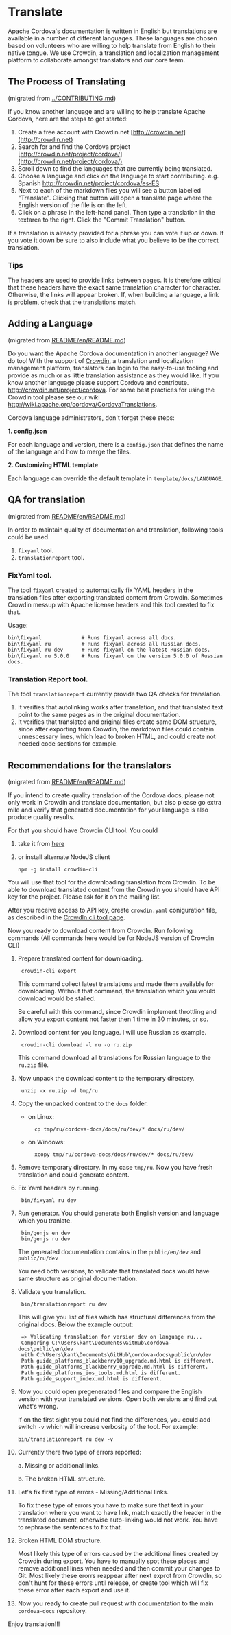 # Translate

Apache Cordova's documentation is written in English but translations are available in a number of different languages. These languages are chosen based on volunteers who are willing to help translate from English to their native tongue. We use Crowdin, a translation and localization management platform to collaborate amongst translators and our core team.

## The Process of Translating


(migrated from [../CONTRIBUTING.md](../CONTRIBUTING.md))

If you know another language and are willing to help translate Apache Cordova, here are the steps to get started:

1. Create a free account with Crowdin.net [http://crowdin.net](http://crowdin.net)
2. Search for and find the Cordova project [http://crowdin.net/project/cordova/](http://crowdin.net/project/cordova/)
3. Scroll down to find the languages that are currently being translated.
4. Choose a language and click on the language to start contributing. e.g. Spanish http://crowdin.net/project/cordova/es-ES
5. Next to each of the markdown files you will see a button labelled "Translate". Clicking that button will open a translate page where the English version of the file is on the left.
6. Click on a phrase in the left-hand panel. Then type a translation in the textarea to the right. Click the "Commit Translation" button.

If a translation is already provided for a phrase you can vote it up or down. If you vote it down be sure to also include what you believe to be the correct translation.

### Tips

The headers are used to provide links between pages.  It is therefore critical that these headers have the exact same translation character for character.  Otherwise, the links will appear broken.  If, when building a language, a link is problem, check that the translations match.

## Adding a Language

(migrated from [README/en/README.md](README/en/README.md))

Do you want the Apache Cordova documentation in another language? We do too! With the support of [Crowdin](http://crowdin.net/project/cordova), a translation and localization management platform, translators can login to the easy-to-use tooling and provide as much or as little translation assistance as they would like. If you know another language please support Cordova and contribute. http://crowdin.net/project/cordova. For some best practices for using the Crowdin tool please see our wiki http://wiki.apache.org/cordova/CordovaTranslations.

Cordova language administrators, don't forget these steps:

__1. config.json__

For each language and version, there is a `config.json` that defines the name of the language and how to merge the files.

__2. Customizing HTML template__

Each language can override the default template in `template/docs/LANGUAGE`.

## QA for translation

(migrated from [README/en/README.md](README/en/README.md))

In order to maintain quality of documentation and translation, following tools could be used.

1. `fixyaml` tool.
2. `translationreport` tool.

### FixYaml tool.

The tool `fixyaml` created to automatically fix YAML headers in the translation files after exporting translated content from CrowdIn. Sometimes Crowdin messup with Apache license headers and this tool created to fix that.

Usage:

    bin\fixyaml             # Runs fixyaml across all docs.
    bin\fixyaml ru          # Runs fixyaml across all Russian docs.
    bin\fixyaml ru dev      # Runs fixyaml on the latest Russian docs.
    bin\fixyaml ru 5.0.0    # Runs fixyaml on the version 5.0.0 of Russian docs.

### Translation Report tool.

The tool `translationreport` currently provide two QA checks for translation.

1. It verifies that autolinking works after translation, and that translated text point to the same pages as
in the original documentation.
2. It verifies that translated and original files create same DOM structure, since after exporting from
Crowdin, the markdown files could contain unnescessary lines, which lead to broken HTML, and could create
not needed code sections for example.

## Recommendations for the translators

(migrated from [README/en/README.md](README/en/README.md))

If you intend to create quality translation of the Cordova docs, please not only work in Crowdin and translate documentation, but also please go extra mile and verify that generated documentation for your language is also produce quality results.

For that you should have Crowdin CLI tool. You could

1. take it from [here](https://crowdin.com/page/cli-tool)
2. or install alternate NodeJS client

    `npm -g install crowdin-cli`

You will use that tool for the downloading translation from Crowdin. To be able to download translated content from the Crowdin you should have API key for the project. Please ask for it on the mailing list.

After you receive access to API key, create `crowdin.yaml` coniguration file, as described in the [CrowdIn cli tool page](https://crowdin.com/page/cli-tool).

Now you ready to download content from CrowdIn. Run following commands (All commands here would be for NodeJS version of Crowdin CLI)

1. Prepare translated content for downloading.

        crowdin-cli export

    This command collect latest translations and made them available for downloading. Without that command, the translation which you would download would be stalled.

    Be careful with this command, since Crowdin implement throttling and allow you export content not faster then 1 time in 30 minutes, or so.

2. Download content for you language. I will use Russian as example.

        crowdin-cli download -l ru -o ru.zip

    This command download all translations for Russian language to the `ru.zip` file.

3. Now unpack the download content to the temporary directory.

        unzip -x ru.zip -d tmp/ru

4. Copy the unpacked content to the `docs` folder.
    * on Linux:

            cp tmp/ru/cordova-docs/docs/ru/dev/* docs/ru/dev/

    * on Windows:

            xcopy tmp/ru/cordova-docs/docs/ru/dev/* docs/ru/dev/

5. Remove temporary directory. In my case `tmp/ru`. Now you have fresh translation and could generate content.

6. Fix Yaml headers by running.

        bin/fixyaml ru dev

7. Run generator. You should generate both English version and language which you tranlate.

        bin/genjs en dev
        bin/genjs ru dev

    The generated documentation contains in the `public/en/dev` and `public/ru/dev`

    You need both versions, to validate that translated docs would have same structure as original documentation.

8. Validate you translation.

        bin/translationreport ru dev

    This will give you list of files which has structural differences from the original docs.
    Below the example output:

        => Validating translation for version dev on language ru...
        Comparing C:\Users\kant\Documents\GitHub\cordova-docs\public\en\dev
        with C:\Users\kant\Documents\GitHub\cordova-docs\public\ru\dev
        Path guide_platforms_blackberry10_upgrade.md.html is different.
        Path guide_platforms_blackberry_upgrade.md.html is different.
        Path guide_platforms_ios_tools.md.html is different.
        Path guide_support_index.md.html is different.

9. Now you could open pregenerated files and compare the English version with your translated versions.
    Open both versions and find out what's wrong.

    If on the first sight you could not find the differences, you could add switch `-v` which will increase verbosity of the tool.
    For example:

    `bin/translationreport ru dev -v`

10. Currently there two type of errors reported:

    a. Missing or additional links.

    b. The broken HTML structure.

11. Let's fix first type of errors - Missing/Additional links.

    To fix these type of errors you have to make sure that text in your translation where you want to have link,
    match exactly the header in the translated document, otherwise auto-linking would not work.
    You have to rephrase the sentences to fix that.

12. Broken HTML DOM structure.

    Most likely this type of errors caused by the additional lines created by Crowdin during export.
    You have to manually spot these places and remove additional lines when needed and then commit your changes to Git.
    Most likely these erorrs reappear after next exprot from CrowdIn, so don't hunt for these errors until release, or create
    tool which will fix these error after each export and use it.

13. Now you ready to create pull request with documentation to the main `cordova-docs` repository.

Enjoy translation!!!